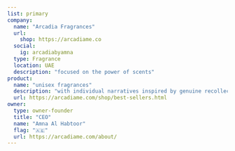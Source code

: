 ```yaml
---
list: primary
company:
  name: "Arcadia Fragrances"
  url:
    shop: https://arcadiame.co
  social:
    ig: arcadiabyamna
  type: Fragrance
  location: UAE
  description: "focused on the power of scents"
product:
  name: "unisex fragrances"
  description: "with individual narratives inspired by genuine recollections"
  url: https://arcadiame.com/shop/best-sellers.html
owner:
  type: owner-founder
  title: "CEO"
  name: "Amna Al Habtoor"
  flag: "🇦🇪"
  url: https://arcadiame.com/about/
---
```

